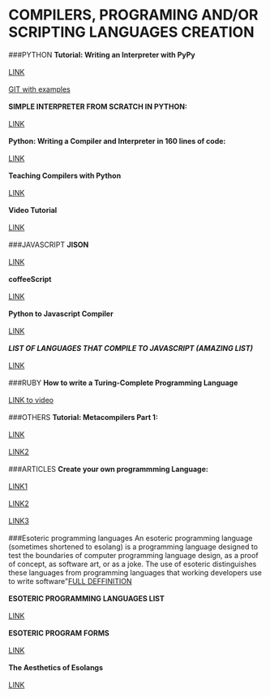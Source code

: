COMPILERS, PROGRAMING AND/OR SCRIPTING LANGUAGES CREATION
=========================================================

###PYTHON
__Tutorial: Writing an Interpreter with PyPy__</br>  
[LINK](http://morepypy.blogspot.com/2011/04/tutorial-writing-interpreter-with-pypy.html)</br>  
[GIT with examples](https://bitbucket.org/brownan/pypy-tutorial/src/42135b18f387?at=default)</br>  
__SIMPLE INTERPRETER FROM SCRATCH IN PYTHON:__</br>  
[LINK](http://jayconrod.com/posts/37/a-simple-interpreter-from-scratch-in-python-part-1)</br>  
__Python: Writing a Compiler and Interpreter in 160 lines of code:__</br>  
[LINK](http://www.jroller.com/languages/entry/python_writing_a_compiler_and)</br>  
__Teaching Compilers with Python__</br>  
[LINK](http://www.matthieuamiguet.ch/media/documents/TeachingCompilersWithPython_Slides.pdf)</br>   
__Video Tutorial__</br>  
[LINK](https://www.youtube.com/watch?v=1h1mM7VwNGo)</br>  
###JAVASCRIPT
__JISON__</br>  
[LINK](http://zaach.github.io/jison/docs/)</br>  
__coffeeScript__</br>  
[LINK](http://coffeescript.org/)</br>  
__Python to Javascript Compiler__</br>  
[LINK](http://pyjs.org/)</br>  
__***LIST OF LANGUAGES THAT COMPILE TO JAVASCRIPT (AMAZING LIST)***__</br>  
[LINK](https://github.com/jashkenas/coffeescript/wiki/List-of-languages-that-compile-to-JS)</br>  
###RUBY
__How to write a Turing-Complete Programming Language__</br>  
[LINK to video](https://www.youtube.com/watch?v=_Uoyufkb5lk)</br>  
###OTHERS
__Tutorial: Metacompilers Part 1:__</br>  
[LINK](http://www.bayfronttechnologies.com/metacompilers1.pdf)</br>  
[LINK2](http://www.hcs64.com/files/pd1-3-schorre.pdf)</br>  
###ARTICLES
__Create your own programmming Language:__</br>  
[LINK1](http://www.codeproject.com/Articles/50377/Create-Your-Own-Programming-Language)</br>  
[LINK2](http://www.codeproject.com/Articles/272494/Implementing-Programming-Languages-using-Csharp)</br>  
[LINK3](http://nathansuniversity.com/)</br>  
###Esoteric programming languages
An esoteric programming language (sometimes shortened to esolang) is a programming language designed to test the boundaries of computer programming language design, as a proof of concept, as software art, or as a joke. The use of esoteric distinguishes these languages from programming languages that working developers use to write software"[FULL DEFFINITION](http://en.wikipedia.org/wiki/Esoteric_programming_language)</br>  
__ESOTERIC PROGRAMMING LANGUAGES LIST__</br>  
[LINK](http://en.wikipedia.org/wiki/Esoteric_programming_language)</br>    
__ESOTERIC PROGRAM FORMS__</br>  
[LINK](http://web.archive.org/web/20020609152409/www.catseye.mb.ca/esoteric/index.html)</br>  
__The Aesthetics of Esolangs__</br>  
[LINK](http://catseye.tc/node/The_Aesthetics_of_Esolangs)</br>   
